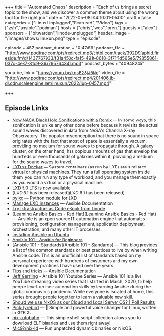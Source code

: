 +++
title = "Automated Chaos"
description = "Each of us brings a secret topic to the show, and we discover a common theme about using the wrong tool for the right job."
date = "2022-05-08T04:10:01-05:00"
draft = false
categories = ["Linux Unplugged","Featured", "Video"]
tags = ["zsh","ansible","podman"]
hosts = ["chris","wes","brent"]
guests = ["alex"]
sponsors = ["bitwarden","linode-unplugged"]
header_image = "/images/shows/linuxun.png"
type = "episode"

episode = 457
podcast_duration = "0:47:58"
podcast_file = "http://www.podtrac.com/pts/redirect.mp3/chtbl.com/track/392D9/aphid.fireside.fm/d/1437767933/f31a453c-fa15-491f-8618-3f71f1d565e5/79855861-037c-4e37-81c9-36a795764341.mp3"
podcast_bytes = "40948245"

youtube_link = "https://youtu.be/knsE23jJ6Nc"
video_file = "http://www.podtrac.com/pts/redirect.mp4/201406.jb-dl.cdn.scaleengine.net/linuxun/2022/lup-0457.mp4"

+++

## Episode Links

* [New NASA Black Hole Sonifications with a Remix](https://www.nasa.gov/mission_pages/chandra/news/new-nasa-black-hole-sonifications-with-a-remix.html) — In some ways, this sonification is unlike any other done before because it revisits the actual sound waves discovered in data from NASA's Chandra X-ray Observatory. The popular misconception that there is no sound in space originates with the fact that most of space is essentially a vacuum, providing no medium for sound waves to propagate through. A galaxy cluster, on the other hand, has copious amounts of gas that envelop the hundreds or even thousands of galaxies within it, providing a medium for the sound waves to travel.
* [LXD vs Docker](https://ubuntu.com/blog/lxd-vs-docker) — System containers (as run by LXD) are similar to virtual or physical machines. They run a full operating system inside them, you can run any type of workload, and you manage them exactly as you would a virtual or a physical machine.
* [LXD 5.0 LTS is now available](https://ubuntu.com/blog/lxd-5-0-lts-is-now-available)
* [LXD 5.1 has been released](LXD 5.1 has been released)
* [pylxd](https://github.com/lxc/pylxd) — Python module for LXD
* [Manage LXD instances](https://docs.ansible.com/ansible/latest/collections/community/general/lxd_container_module.html) — Ansible Documentation
* [Try Infrastructure as Code eBook from Linode](https://www.linode.com/content/try-infrastructure-as-code-ebook-series/?utm_campaign=eBook+%7C+Try+IaC&utm_medium=social&utm_source=twitter)
* [Learning Ansible Basics - Red Hat](Learning Ansible Basics - Red Hat) — Ansible is an open source IT automation engine that automates provisioning, configuration management, application deployment, orchestration, and many other IT processes.
* [Installing Ansible on Ubuntu](https://docs.ansible.com/ansible/latest/installation_guide/intro_installation.html#installing-ansible-on-ubuntu)
* [Ansible 101 - Ansible for Beginners](https://www.redhat.com/en/blog/ansible-101-ansible-beginners)
* [Ansible 101 - Standards](Ansible 101 - Standards) — This blog provides a list of the common standards or best practices to live by when writing Ansible code. This is an unofficial list of standards based on my personal experience with hundreds of customers and my own development practices I have used over the years.
* [Tips and tricks](https://docs.ansible.com/ansible/latest/user_guide/playbooks_best_practices.html) — Ansible Documentation
* [Jeff Gerrling](https://www.jeffgeerling.com/project/ansible-101-youtube-series) - Ansible 101 Youtube Series — Ansible 101 is a live YouTube streaming video series that I started in March, 2020, to help people level-up their automation skills by learning Ansible during the global coronavirus pandemic. While everyone is isolated at home, this series brought people together to learn a valuable new skill.
* [Should we use NixOS as our Cloud and Local Server OS? | Poll Results](https://strawpoll.com/polls/e7ZJOMp9By3/results)
* [Pick: lyrebird](https://github.com/lyrebird-voice-changer/lyrebird) — 🦜 Simple and powerful voice changer for Linux, written in GTK 3.
* [nix-autobahn](https://github.com/Lassulus/nix-autobahn) — This simple shell script collection allows you to download ELF binaries and use them right away!
* [Mic92/nix-ld](https://github.com/Mic92/nix-ld) — Run unpatched dynamic binaries on NixOS.
